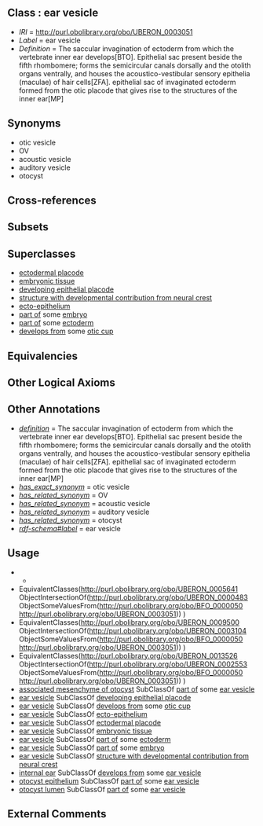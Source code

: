 
## Class : ear vesicle

 * *IRI* = http://purl.obolibrary.org/obo/UBERON_0003051
 * *Label* = ear vesicle
 * *Definition* = The saccular invagination of ectoderm from which the vertebrate inner ear develops[BTO]. Epithelial sac present beside the fifth rhombomere; forms the semicircular canals dorsally and the otolith organs ventrally, and houses the acoustico-vestibular sensory epithelia (maculae) of hair cells[ZFA]. epithelial sac of invaginated ectoderm formed from the otic placode that gives rise to the structures of the inner ear[MP]

## Synonyms

 * otic vesicle
 * OV
 * acoustic vesicle
 * auditory vesicle
 * otocyst

## Cross-references


## Subsets


## Superclasses

 * [ectodermal placode](../../UBERON/85/UBERON_0005085.md)
 * [embryonic tissue](../../UBERON/91/UBERON_0005291.md)
 * [developing epithelial placode](../../UBERON/97/UBERON_0007497.md)
 * [structure with developmental contribution from neural crest](../../UBERON/14/UBERON_0010314.md)
 * [ecto-epithelium](../../UBERON/71/UBERON_0010371.md)
 * [part of](../../BFO/50/BFO_0000050.md) some [embryo](../../UBERON/22/UBERON_0000922.md)
 * [part of](../../BFO/50/BFO_0000050.md) some [ectoderm](../../UBERON/24/UBERON_0000924.md)
 * [develops from](../../RO/02/RO_0002202.md) some [otic cup](../../UBERON/23/UBERON_0009123.md)

## Equivalencies


## Other Logical Axioms


## Other Annotations

 * *[definition](../../IAO/15/IAO_0000115.md)* = The saccular invagination of ectoderm from which the vertebrate inner ear develops[BTO]. Epithelial sac present beside the fifth rhombomere; forms the semicircular canals dorsally and the otolith organs ventrally, and houses the acoustico-vestibular sensory epithelia (maculae) of hair cells[ZFA]. epithelial sac of invaginated ectoderm formed from the otic placode that gives rise to the structures of the inner ear[MP]
 * *[has_exact_synonym](../../ym/oboInOwl#hasExactSynonym.md)* = otic vesicle
 * *[has_related_synonym](../../ym/oboInOwl#hasRelatedSynonym.md)* = OV
 * *[has_related_synonym](../../ym/oboInOwl#hasRelatedSynonym.md)* = acoustic vesicle
 * *[has_related_synonym](../../ym/oboInOwl#hasRelatedSynonym.md)* = auditory vesicle
 * *[has_related_synonym](../../ym/oboInOwl#hasRelatedSynonym.md)* = otocyst
 * *[rdf-schema#label](../../el/rdf-schema#label.md)* = ear vesicle

## Usage

 * -
 * EquivalentClasses(<http://purl.obolibrary.org/obo/UBERON_0005641> ObjectIntersectionOf(<http://purl.obolibrary.org/obo/UBERON_0000483> ObjectSomeValuesFrom(<http://purl.obolibrary.org/obo/BFO_0000050> <http://purl.obolibrary.org/obo/UBERON_0003051>)) )
 * EquivalentClasses(<http://purl.obolibrary.org/obo/UBERON_0009500> ObjectIntersectionOf(<http://purl.obolibrary.org/obo/UBERON_0003104> ObjectSomeValuesFrom(<http://purl.obolibrary.org/obo/BFO_0000050> <http://purl.obolibrary.org/obo/UBERON_0003051>)) )
 * EquivalentClasses(<http://purl.obolibrary.org/obo/UBERON_0013526> ObjectIntersectionOf(<http://purl.obolibrary.org/obo/UBERON_0002553> ObjectSomeValuesFrom(<http://purl.obolibrary.org/obo/BFO_0000050> <http://purl.obolibrary.org/obo/UBERON_0003051>)) )
 * [associated mesenchyme of otocyst](../../UBERON/00/UBERON_0009500.md) SubClassOf [part of](../../BFO/50/BFO_0000050.md) some [ear vesicle](../../UBERON/51/UBERON_0003051.md)
 * [ear vesicle](../../UBERON/51/UBERON_0003051.md) SubClassOf [developing epithelial placode](../../UBERON/97/UBERON_0007497.md)
 * [ear vesicle](../../UBERON/51/UBERON_0003051.md) SubClassOf [develops from](../../RO/02/RO_0002202.md) some [otic cup](../../UBERON/23/UBERON_0009123.md)
 * [ear vesicle](../../UBERON/51/UBERON_0003051.md) SubClassOf [ecto-epithelium](../../UBERON/71/UBERON_0010371.md)
 * [ear vesicle](../../UBERON/51/UBERON_0003051.md) SubClassOf [ectodermal placode](../../UBERON/85/UBERON_0005085.md)
 * [ear vesicle](../../UBERON/51/UBERON_0003051.md) SubClassOf [embryonic tissue](../../UBERON/91/UBERON_0005291.md)
 * [ear vesicle](../../UBERON/51/UBERON_0003051.md) SubClassOf [part of](../../BFO/50/BFO_0000050.md) some [ectoderm](../../UBERON/24/UBERON_0000924.md)
 * [ear vesicle](../../UBERON/51/UBERON_0003051.md) SubClassOf [part of](../../BFO/50/BFO_0000050.md) some [embryo](../../UBERON/22/UBERON_0000922.md)
 * [ear vesicle](../../UBERON/51/UBERON_0003051.md) SubClassOf [structure with developmental contribution from neural crest](../../UBERON/14/UBERON_0010314.md)
 * [internal ear](../../UBERON/46/UBERON_0001846.md) SubClassOf [develops from](../../RO/02/RO_0002202.md) some [ear vesicle](../../UBERON/51/UBERON_0003051.md)
 * [otocyst epithelium](../../UBERON/41/UBERON_0005641.md) SubClassOf [part of](../../BFO/50/BFO_0000050.md) some [ear vesicle](../../UBERON/51/UBERON_0003051.md)
 * [otocyst lumen](../../UBERON/26/UBERON_0013526.md) SubClassOf [part of](../../BFO/50/BFO_0000050.md) some [ear vesicle](../../UBERON/51/UBERON_0003051.md)

## External Comments


